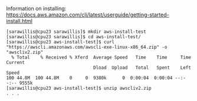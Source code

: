 Information on installing: https://docs.aws.amazon.com/cli/latest/userguide/getting-started-install.html

```console
[sarawillis@cpu23 sarawillis]$ mkdir aws-install-test
[sarawillis@cpu23 sarawillis]$ cd aws-install-test/
[sarawillis@cpu23 aws-install-test]$ curl "https://awscli.amazonaws.com/awscli-exe-linux-x86_64.zip" -o "awscliv2.zip"
  % Total    % Received % Xferd  Average Speed   Time    Time     Time  Current
                                 Dload  Upload   Total   Spent    Left  Speed
100 44.8M  100 44.8M    0     0  9380k      0  0:00:04  0:00:04 --:--:-- 9555k
[sarawillis@cpu23 aws-install-test]$ unzip awscliv2.zip
. . .
```
